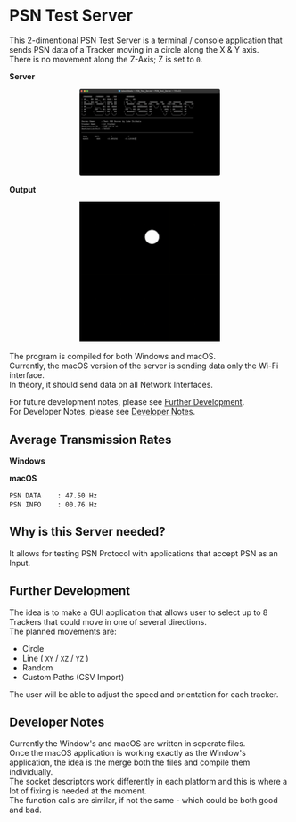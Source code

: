 # PSN Test Server


This 2-dimentional PSN Test Server is a terminal / console application that sends PSN data of a Tracker moving in a circle along the X & Y axis.<br>
There is no movement along the Z-Axis; Z is set to `0`.

**Server**
<p align="center">
	<img src="docs/PSN%20Test%20Server.png" width=50% height=50%>
</p>

**Output**

<p align="center">
	<img src="docs/PSN%20Test%20Server.gif" width=50% height=50%>
</p>

The program is compiled for both Windows and macOS.<br>
Currently, the macOS version of the server is sending data only the Wi-Fi interface.<br>
In theory, it should send data on all Network Interfaces.

For future development notes, please see [Further Development](#further-development).<br>
For Developer Notes, please see [Developer Notes](#developer-notes).

## Average Transmission Rates
**Windows**

**macOS**
```
PSN DATA	: 47.50 Hz
PSN INFO	: 00.76 Hz
```

## Why is this Server needed?
It allows for testing PSN Protocol with applications that accept PSN as an Input.<br>

## Further Development
The idea is to make a GUI application that allows user to select up to 8 Trackers that could move in one of several directions.<br>
The planned movements are:
* Circle
* Line ( `XY` / `XZ` / `YZ` )
* Random
* Custom Paths (CSV Import)

The user will be able to adjust the speed and orientation for each tracker.

## Developer Notes
Currently the Window's and macOS are written in seperate files.<br>
Once the macOS application is working exactly as the Window's application, the idea is the merge both the files and compile them individually.<br>
The socket descriptors work differently in each platform and this is where a lot of fixing is needed at the moment.<br>
The function calls are similar, if not the same - which could be both good and bad.
